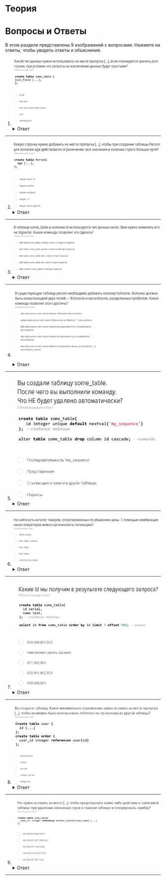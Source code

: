 # Теория
# Вопросы и Ответы

В этом разделе представлены 9 изображений с вопросами. Нажмите на ответы, чтобы увидеть ответы и объяснения.


1. ![Вопрос 1](img/1_question.jpg)
   <details>
   <summary>Ответ</summary>
   json
   </details>
---
2. ![Вопрос 2](img/2_question.jpg)
   <details>
   <summary>Ответ</summary>
   integer check(age>0)
   </details>
---
3. ![Вопрос 3](img/3_question.jpg)
   <details>
   <summary>Ответ</summary>
   Подойдёт запрос: alter table some_table alter column id type bigserial
   Объяснение: alter table - изменение структуры таблицы, alter column - изменение структуры одного столбца
   </details>
---
4. ![Вопрос 4](img/4_question.jpg)
   <details>
   <summary>Ответ</summary>
   alter table person add column fullname text generated always as (first_name || ' ' || second_name) stored
   
   </details>
---
5. ![Вопрос 5](img/5_question.jpg)
   <details>
   <summary>Ответ</summary>
   Последовательность 'my_sequence'
   </details>
---
6. ![Вопрос 6](img/6_question.jpg)
   <details>
   <summary>Ответ</summary>
   limit и offset.
   Пагинация - это механизм, который используется для упрощения работы с большими данными. Суть которого в том, что мы делаем выборку не из всех данных, а из определенного количества.
   limit - в пагинации выполняет роль поиска нескольких элементов в таблице.
   offset - в пагинации выполняет роль сдвига на определенное количество элементов в таблице.
   </details>
---
7. ![Вопрос 7](img/7_question.jpg)
   <details>
   <summary>Ответ</summary>
   901, 902, 903
   </details>
---
8. ![Вопрос 8](img/8_question.jpg)
   <details>
   <summary>Ответ</summary>
   reference - в бд это ссылка на другую таблицу
    PRIMARY KEY (то есть  unique, not null)
   </details>
---
9. ![Вопрос 9](img/9_question.jpg)
   <details>
   <summary>Ответ</summary>
   ON DELETE RESTRICT
   RESTRICT отличается от CASCADE тем, что она запрещает удаление, если есть связанные данные в других таблицах.
   А CASCADE удаляет данные вместе с связанными данными.
   </details>
---